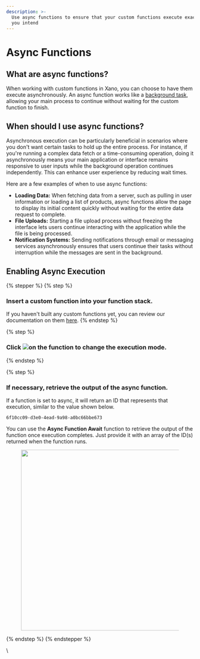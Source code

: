 ```yaml
---
description: >-
  Use async functions to ensure that your custom functions execute exactly as
  you intend
---
```


# Async Functions

## What are async functions?

When working with custom functions in Xano, you can choose to have them execute asynchronously. An async function works like a [background task](../background-tasks.md), allowing your main process to continue without waiting for the custom function to finish.

## When should I use async functions?

Asynchronous execution can be particularly beneficial in scenarios where you don't want certain tasks to hold up the entire process. For instance, if you're running a complex data fetch or a time-consuming operation, doing it asynchronously means your main application or interface remains responsive to user inputs while the background operation continues independently. This can enhance user experience by reducing wait times.

Here are a few examples of when to use async functions:

* **Loading Data:** When fetching data from a server, such as pulling in user information or loading a list of products, async functions allow the page to display its initial content quickly without waiting for the entire data request to complete.
* **File Uploads:** Starting a file upload process without freezing the interface lets users continue interacting with the application while the file is being processed.
* **Notification Systems:** Sending notifications through email or messaging services asynchronously ensures that users continue their tasks without interruption while the messages are sent in the background.

## Enabling Async Execution

{% stepper %}
{% step %}
### Insert a custom function into your function stack.

If you haven't built any custom functions yet, you can review our documentation on them [here](../../functions/custom-functions.md).
{% endstep %}

{% step %}
### Click ![](<../../../.gitbook/assets/CleanShot 2025-02-13 at 08.00.40.png>)on the function to change the execution mode.


{% endstep %}

{% step %}
### If necessary, retrieve the output of the async function.

If a function is set to async, it will return an ID that represents that execution, similar to the value shown below.

```
6f10cc09-d3e0-4ead-9a98-a0bc66bbe673
```

You can use the **Async Function Await** function to retrieve the output of the function once execution completes. Just provide it with an array of the ID(s) returned when the function runs.

<div align="left"><figure><img src="../../../.gitbook/assets/CleanShot 2025-02-13 at 08.03.59.png" alt="" width="485"><figcaption></figcaption></figure></div>
{% endstep %}
{% endstepper %}







\


